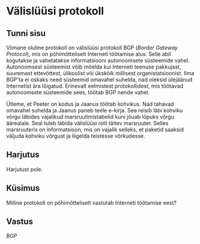 ﻿# Välislüüsi protokoll

## Tunni sisu

Viimane oluline protokoll on välislüüsi protokoll BGP (*Border Gateway Protocol*), mis on põhimõtteliselt Interneti töötamise alus. Selle abil kogutakse ja vahetatakse informatsiooni autonoomsete süsteemide vahel. Autonoomsest süsteemist võib mõelda kui Interneti teenuse pakkujast, suuremast ettevõttest, ülikoolist või ükskõik millisest organistatsioonist. Ilma BGP'ta ei oskaks need süsteemid omavahel suhelda, nad oleksid ülejäänud Internetist ära lõigatud. Erinevalt eelmistest protokollidest, mis töötavad autonoomsete süsteemide sees, töötab BGP nende vahel.

Ütleme, et Peeter on kodus ja Jaanus töötab kohvikus. Nad tahavad omavahel suhelda ja Jaanus paneb teele e-kirja. See reisib läbi kohviku võrgu läbides vajalikud marsruutimistabelid kuni jõuab lõpuks võrgu äärealale. Seal tuleb läbida välislüüsi rolli täitev marsruuter. Selles marsruuteris on informatsioon, mis on vajalik selleks, et paketid saaksid väljuda kohviku võrgust ja liigelda teistesse võrkudesse.

## Harjutus

Harjutust pole.

## Küsimus

Milline protokoll on põhimõtteliselt vastutab Interneti töötamise eest?

## Vastus

*BGP*
